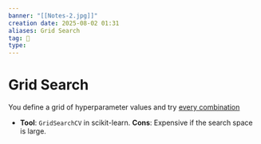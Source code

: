 ```yaml
---
banner: "[[Notes-2.jpg]]"
creation date: 2025-08-02 01:31
aliases: Grid Search
tag: 🧠
type:
---
```

# Grid Search

You define a grid of hyperparameter values and try <u>every combination</u>
- **Tool**: `GridSearchCV` in scikit-learn.
**Cons**: Expensive if the search space is large.
